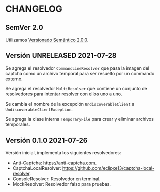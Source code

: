 # CHANGELOG

## SemVer 2.0

Utilizamos [Versionado Semántico 2.0.0](SEMVER.md).

## Versión UNRELEASED 2021-07-28

Se agrega el resolvedor `CommandLineResolver` que pasa la imagen del captcha como un archivo temporal
para ser resuelto por un commando externo.

Se agrega el resolvedor `MultiResolver` que contiene un conjunto de resolvedores para intentar resolver
con ellos uno a uno.

Se cambia el nombre de la excepción `UndiscoverableClient` a `UndiscoverableClientException`.

Se agrega la clase interna `TemporaryFile` para crear y eliminar archivos temporales.

## Versión 0.1.0 2021-07-26

Versión inicial, implementa los siguientes resolvedores:

- Anti-Captcha: <https://anti-captcha.com>.
- CaptchaLocalResolver: <https://github.com/eclipxe13/captcha-local-resolver>.
- ConsoleResolver: Resolvedor en terminal.
- MockResolver: Resolvedor falso para pruebas.
